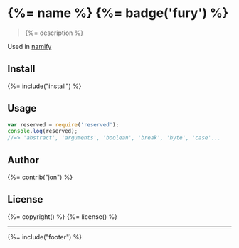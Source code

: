 # {%= name %} {%= badge('fury') %}

> {%= description %}

Used in [namify](https://github.com/jonschlinkert/namify)

## Install
{%= include("install") %}

## Usage

```js
var reserved = require('reserved');
console.log(reserved);
//=> 'abstract', 'arguments', 'boolean', 'break', 'byte', 'case'...
```

## Author
{%= contrib("jon") %}

## License
{%= copyright() %}
{%= license() %}

***

{%= include("footer") %}
